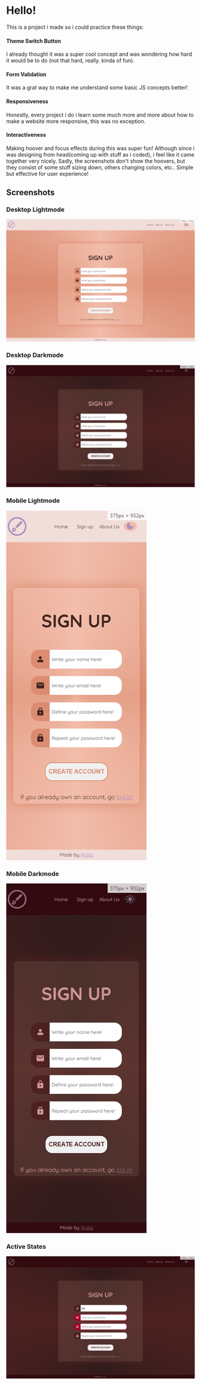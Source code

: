 # Hello!
This is a project i made so i could practice these things:

#### Theme Switch Button
I already thought it was a super cool concept and was wondering how hard it would be to do (not that hard, really. kinda of fun).

#### Form Validation
It was a grat way to make me understand some basic JS concepts better!

#### Responsiveness
Honestly, every project i do i learn some much more and more about how to make a website more responsive, this was no exception.

#### Interactiveness
Making hoover and focus effects during this was super fun! Although since i was designing from head(coming up with stuff as i coded), i feel like it came together very nicely. Sadly, the screenshots don't show the hoovers, but they consist of some stuff sizing down, others changing colors, etc.. Simple but effective for user experience!

## Screenshots

### Desktop Lightmode
![Desktop Lightmode](./assets/screenshot-desktop-lightmode.png)

### Desktop Darkmode
![Desktop Darkmode](./assets/screenshot-desktop-darkmode.png)

### Mobile Lightmode
![Mobile Lightmode](./assets/screenshot-mobile-lightmode.png)

### Mobile Darkmode
![Mobile Darkmode](./assets/screenshot-mobile-darkmode.png)

### Active States
![Active States](./assets/screenshot-active-states.png)

